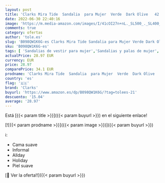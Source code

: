 ```yaml
---
layout: post
title: 'Clarks Mira Tide  Sandalia  para Mujer  Verde  Dark Olive   42 EU'
date: 2022-06-30 22:40:16
image: 'https://m.media-amazon.com/images/I/41cOI27n+nL._SL500_._SL400_.jpg'
comments: true
category: ofertas
author: 'tole.es'
slug: 'B098QW1K6G-es Clarks Mira Tide Sandalia para Mujer Verde Dark Olive 42 EU'
sku: 'B098QW1K6G-es'
tags: [ 'Sandalias de vestir para mujer','Sandalias y palas de mujer','Zapatos','Zapatos para mujer','Zapatos y complementos','clarks','sandalia','🇪🇸', ]
actualPrice: 28.97 EUR
currency: EUR
price: 28.97
comparePrice: 34.1 EUR
prodname: 'Clarks Mira Tide  Sandalia  para Mujer  Verde  Dark Olive   42 EU'
country: 'es'
flag: '🇪🇸'
brand: 'Clarks'
buyurl: 'https://www.amazon.es/dp/B098QW1K6G/?tag=tolees-21'
descuento: '15.04'
average: '28.97'
---
```


Está [{{< param title >}}]({{< param buyurl >}}) en el siguiente enlace!

[![{{< param prodname >}}]({{< param image >}})]({{< param buyurl >}})

ℹ️:

- Cama suave
- Informal
- Allday
- Holiday
- Piel suave

[🛒 Ver la oferta!!]({{< param buyurl >}})
